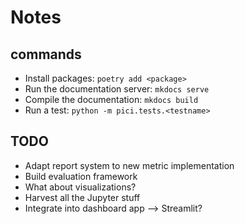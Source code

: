 # Notes

## commands

- Install packages: ``poetry add <package>``
- Run the documentation server: ``mkdocs serve``
- Compile the documentation: ``mkdocs build``
- Run a test: ``python -m pici.tests.<testname>``

## TODO

- Adapt report system to new metric implementation
- Build evaluation framework
- What about visualizations?
- Harvest all the Jupyter stuff
- Integrate into dashboard app --> Streamlit?